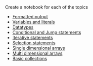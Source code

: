 Create a notebook for each of the topics

- <a href="FormattedOutput.ipynb" target="_blank">Formatted output</a>
- <a href="VariablesAndLiterals.ipynb" target="_blank">Variables and literals</a>
- <a href="Datatypes.ipynb" target="_blank">Datatypes</a>
- <a href="ConditionalAndJumpStatements.ipynb" target="_blank">Conditional and Jump statements</a>
- <a href="IterativeStatements.ipynb" target="_blank">Iterative statements</a>
- <a href="SelectionStatements.ipynb" target="_blank">Selection statements</a>
- <a href="SingleDimensionalArrays.ipynb" target="_blank">Single dimensional arrays</a>
- <a href="MultiDimensionalArrays.ipynb" target="_blank">Multi dimensional arrays</a>
- <a href="BasicCollections.ipynb" target="_blank">Basic collections</a>